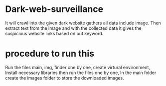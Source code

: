 # Dark-web-surveillance
It will crawl into the given dark website gathers all data include image. Then extract text from the image and with the collected data it gives the suspicious website links based on out keyword.




# procedure to run this 
Run the files main, img, finder one by one, 
create virtural environment, 
Install necessary libraries then run the files one by one,
In the main folder create the images folder to store the downloaded images.

